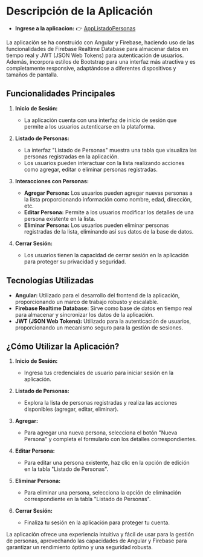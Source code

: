 # Descripción de la Aplicación

- **Ingrese a la aplicacion:** 👉 [AppListadoPersonas](https://listado-personas-63665.web.app/login)
  
La aplicación se ha construido con Angular y Firebase, haciendo uso de las funcionalidades de Firebase Realtime Database para almacenar datos en tiempo real y JWT (JSON Web Tokens) para autenticación de usuarios. Además, incorpora estilos de Bootstrap para una interfaz más atractiva y es completamente responsive, adaptándose a diferentes dispositivos y tamaños de pantalla.

## Funcionalidades Principales

1. **Inicio de Sesión:**
   - La aplicación cuenta con una interfaz de inicio de sesión que permite a los usuarios autenticarse en la plataforma.

2. **Listado de Personas:**
   - La interfaz "Listado de Personas" muestra una tabla que visualiza las personas registradas en la aplicación.
   - Los usuarios pueden interactuar con la lista realizando acciones como agregar, editar o eliminar personas registradas.

3. **Interacciones con Personas:**
   - **Agregar Persona:** Los usuarios pueden agregar nuevas personas a la lista proporcionando información como nombre, edad, dirección, etc.
   - **Editar Persona:** Permite a los usuarios modificar los detalles de una persona existente en la lista.
   - **Eliminar Persona:** Los usuarios pueden eliminar personas registradas de la lista, eliminando así sus datos de la base de datos.

4. **Cerrar Sesión:**
   - Los usuarios tienen la capacidad de cerrar sesión en la aplicación para proteger su privacidad y seguridad.

## Tecnologías Utilizadas

- **Angular:** Utilizado para el desarrollo del frontend de la aplicación, proporcionando un marco de trabajo robusto y escalable.
- **Firebase Realtime Database:** Sirve como base de datos en tiempo real para almacenar y sincronizar los datos de la aplicación.
- **JWT (JSON Web Tokens):** Utilizado para la autenticación de usuarios, proporcionando un mecanismo seguro para la gestión de sesiones.

## ¿Cómo Utilizar la Aplicación?

1. **Inicio de Sesión:**
   - Ingresa tus credenciales de usuario para iniciar sesión en la aplicación.

2. **Listado de Personas:**
   - Explora la lista de personas registradas y realiza las acciones disponibles (agregar, editar, eliminar).

3. **Agregar:**
   - Para agregar una nueva persona, selecciona el botón "Nueva Persona" y completa el formulario con los detalles correspondientes.
   
4. **Editar Persona:**
   - Para editar una persona existente, haz clic en la opción de edición en la tabla "Listado de Personas".
    
5. **Eliminar Persona:**
   - Para eliminar una persona, selecciona la opción de eliminación correspondiente en la tabla "Listado de Personas".

6. **Cerrar Sesión:**
   - Finaliza tu sesión en la aplicación para proteger tu cuenta.

La aplicación ofrece una experiencia intuitiva y fácil de usar para la gestión de personas, aprovechando las capacidades de Angular y Firebase para garantizar un rendimiento óptimo y una seguridad robusta.
